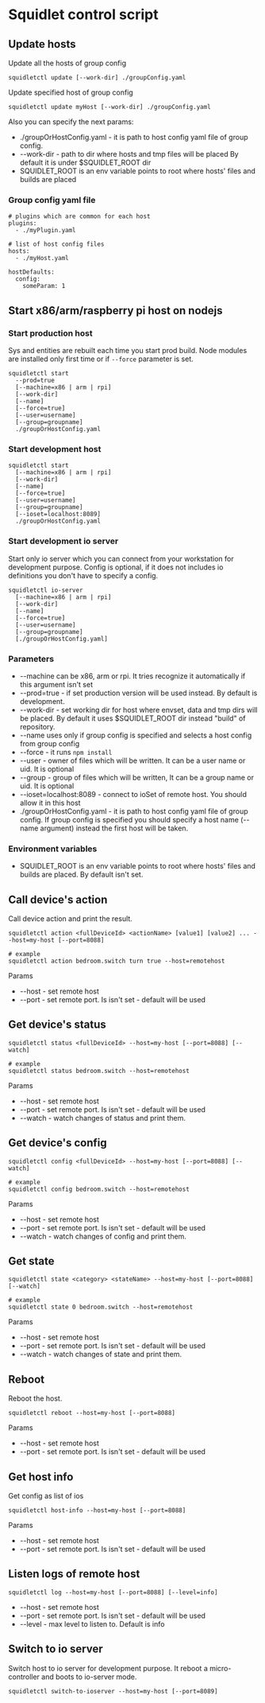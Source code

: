 # Squidlet control script

## Update hosts

Update all the hosts of group config

    squidletctl update [--work-dir] ./groupConfig.yaml

Update specified host of group config 

    squidletctl update myHost [--work-dir] ./groupConfig.yaml
    
Also you can specify the next params:

* ./groupOrHostConfig.yaml - it is path to host config yaml file of group config.
* --work-dir - path to dir where hosts and tmp files will be placed
  By default it is under $SQUIDLET_ROOT dir
* SQUIDLET_ROOT is an env variable points to root where hosts' files and builds are placed


### Group config yaml file

    # plugins which are common for each host
    plugins:
      - ./myPlugin.yaml
      
    # list of host config files
    hosts:
      - ./myHost.yaml

    hostDefaults:
      config:
        someParam: 1


## Start x86/arm/raspberry pi host on nodejs
 
### Start production host

Sys and entities are rebuilt each time you start prod build. Node modules are installed
only first time or if `--force` parameter is set.

    squidletctl start
      --prod=true
      [--machine=x86 | arm | rpi]
      [--work-dir]
      [--name]
      [--force=true]
      [--user=username]
      [--group=groupname]
      ./groupOrHostConfig.yaml

### Start development host

    squidletctl start
      [--machine=x86 | arm | rpi]
      [--work-dir]
      [--name]
      [--force=true]
      [--user=username]
      [--group=groupname]
      [--ioset=localhost:8089]
      ./groupOrHostConfig.yaml

### Start development io server

Start only io server which you can connect from your workstation for development purpose.
Config is optional, if it does not includes io definitions you don't have to specify a config.

    squidletctl io-server
      [--machine=x86 | arm | rpi]
      [--work-dir]
      [--name]
      [--force=true]
      [--user=username]
      [--group=groupname]
      [./groupOrHostConfig.yaml]

### Parameters

* --machine can be x86, arm or rpi. It tries recognize it automatically if this argument isn't set
* --prod=true - if set production version will be used instead. By default is development.
* --work-dir - set working dir for host where envset, data and tmp dirs will be placed.
  By default it uses $SQUIDLET_ROOT dir instead "build" of repository.
* --name uses only if group config is specified
  and selects a host config from group config
* --force - it runs `npm install`
* --user - owner of files which will be written. It can be a user name or uid. It is optional
* --group - group of files which will be written, It can be a group name or uid. It is optional
* --ioset=localhost:8089 - connect to ioSet of remote host. You should allow it in this host
* ./groupOrHostConfig.yaml - it is path to host config yaml file of group config.
  If group config is specified you should specify a host name (--name argument)
  instead the first host will be taken.

### Environment variables

* SQUIDLET_ROOT is an env variable points to root where hosts' files and builds are placed.
  By default isn't set.


## Call device's action

Call device action and print the result.

    squidletctl action <fullDeviceId> <actionName> [value1] [value2] ... --host=my-host [--port=8088]

    # example
    squidletctl action bedroom.switch turn true --host=remotehost

Params
* --host - set remote host
* --port - set remote port. Is isn't set - default will be used


## Get device's status

    squidletctl status <fullDeviceId> --host=my-host [--port=8088] [--watch]
    
    # example
    squidletctl status bedroom.switch --host=remotehost
    
Params
* --host - set remote host
* --port - set remote port. Is isn't set - default will be used
* --watch - watch changes of status and print them.

## Get device's config

    squidletctl config <fullDeviceId> --host=my-host [--port=8088] [--watch]
    
    # example
    squidletctl config bedroom.switch --host=remotehost
    
Params
* --host - set remote host
* --port - set remote port. Is isn't set - default will be used
* --watch - watch changes of config and print them.

## Get state

    squidletctl state <category> <stateName> --host=my-host [--port=8088] [--watch]
    
    # example
    squidletctl state 0 bedroom.switch --host=remotehost
        
Params
* --host - set remote host
* --port - set remote port. Is isn't set - default will be used
* --watch - watch changes of state and print them.

## Reboot

Reboot the host.

    squidletctl reboot --host=my-host [--port=8088]
    
Params
* --host - set remote host
* --port - set remote port. Is isn't set - default will be used

## Get host info

Get config as list of ios

    squidletctl host-info --host=my-host [--port=8088]
    
Params
* --host - set remote host
* --port - set remote port. Is isn't set - default will be used

## Listen logs of remote host

    squidletctl log --host=my-host [--port=8088] [--level=info]
    
* --host - set remote host
* --port - set remote port. Is isn't set - default will be used
* --level - max level to listen to. Default is info

## Switch to io server

Switch host to io server for development purpose.
It reboot a micro-controller and boots to io-server mode.

    squidletctl switch-to-ioserver --host=my-host [--port=8089]
